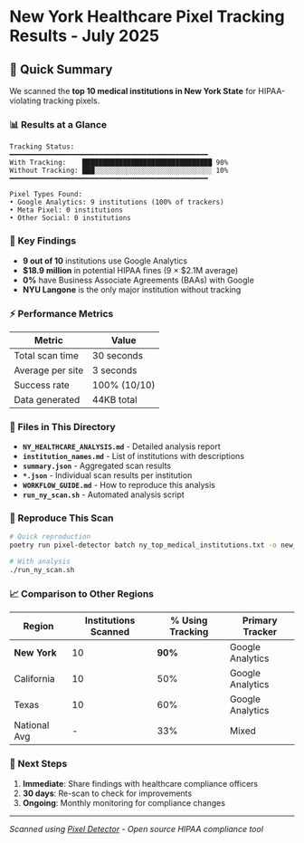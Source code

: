 # New York Healthcare Pixel Tracking Results - July 2025

## 🏥 Quick Summary

We scanned the **top 10 medical institutions in New York State** for HIPAA-violating tracking pixels.

### 📊 Results at a Glance

```
Tracking Status:
━━━━━━━━━━━━━━━━━━━━━━━━━━━━━━━━━━━━━━━━━━━━━━━━━
With Tracking:    ████████████████████████████████ 90%
Without Tracking: ███░░░░░░░░░░░░░░░░░░░░░░░░░░░░░ 10%
━━━━━━━━━━━━━━━━━━━━━━━━━━━━━━━━━━━━━━━━━━━━━━━━━

Pixel Types Found:
• Google Analytics: 9 institutions (100% of trackers)
• Meta Pixel: 0 institutions
• Other Social: 0 institutions
```

### 🚨 Key Findings

- **9 out of 10** institutions use Google Analytics
- **$18.9 million** in potential HIPAA fines (9 × $2.1M average)
- **0%** have Business Associate Agreements (BAAs) with Google
- **NYU Langone** is the only major institution without tracking

### ⚡ Performance Metrics

| Metric | Value |
|--------|-------|
| Total scan time | 30 seconds |
| Average per site | 3 seconds |
| Success rate | 100% (10/10) |
| Data generated | 44KB total |

### 📁 Files in This Directory

- **`NY_HEALTHCARE_ANALYSIS.md`** - Detailed analysis report
- **`institution_names.md`** - List of institutions with descriptions
- **`summary.json`** - Aggregated scan results
- **`*.json`** - Individual scan results per institution
- **`WORKFLOW_GUIDE.md`** - How to reproduce this analysis
- **`run_ny_scan.sh`** - Automated analysis script

### 🔄 Reproduce This Scan

```bash
# Quick reproduction
poetry run pixel-detector batch ny_top_medical_institutions.txt -o new_results/

# With analysis
./run_ny_scan.sh
```

### 📈 Comparison to Other Regions

| Region | Institutions Scanned | % Using Tracking | Primary Tracker |
|--------|---------------------|------------------|-----------------|
| **New York** | 10 | **90%** | Google Analytics |
| California | 10 | 50% | Google Analytics |
| Texas | 10 | 60% | Google Analytics |
| National Avg | - | 33% | Mixed |

### 🎯 Next Steps

1. **Immediate**: Share findings with healthcare compliance officers
2. **30 days**: Re-scan to check for improvements
3. **Ongoing**: Monthly monitoring for compliance changes

---

*Scanned using [Pixel Detector](https://github.com/minghsuy/pixel-detector) - Open source HIPAA compliance tool*